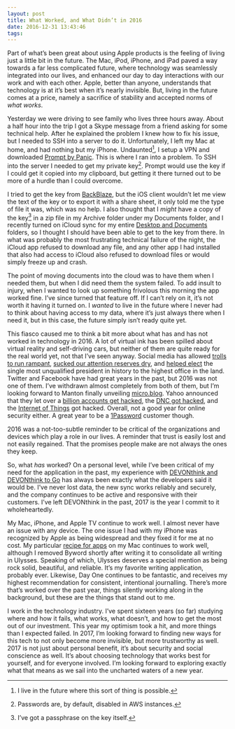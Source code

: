 ```yaml
---
layout: post
title: What Worked, and What Didn’t in 2016
date: 2016-12-31 13:43:46
tags: 
---
```


Part of what’s been great about using Apple products is the feeling of living just a little bit in the future. The Mac, iPod, iPhone, and iPad paved a way towards a far less complicated future, where technology was seamlessly integrated into our lives, and enhanced our day to day interactions with our work and with each other. Apple, better than anyone, understands that technology is at it’s best when it’s nearly invisible. But, living in the future comes at a price, namely a sacrifice of stability and accepted norms of *what works*. 

Yesterday we were driving to see family who lives three hours away. About a half hour into the trip I got a Skype message from a friend asking for some technical help. After he explained the problem I knew how to fix his issue, but I needed to SSH into a server to do it. Unfortunately, I left my Mac at home, and had nothing but my iPhone. Undaunted[^1], I setup a VPN and downloaded [Prompt by Panic][1]. This is where I ran into a problem. To SSH into the server I needed to get my private key[^2]. Prompt would use the key if I could get it copied into my clipboard, but getting it there turned out to be more of a hurdle than I could overcome. 

I tried to get the key from [BackBlaze][2], but the iOS client wouldn’t let me view the text of the key or to export it with a share sheet, it only told me the type of file it was, which was no help. I also thought that I *might* have a copy of the key[^3] in a zip file in my Archive folder under my Documents folder, and I recently turned on iCloud sync for my entire [Desktop and Documents][3] folders, so I thought I should have been able to get to the key from there. In what was probably the most frustrating technical failure of the night, the iCloud app refused to download any file, and any other app I had installed that also had access to iCloud also refused to download files or would simply freeze up and crash. 

The point of moving documents into the cloud was to have them when I needed them, but when I did need them the system failed. To add insult to injury, when I wanted to look up something frivolous this morning the app worked fine. I’ve since turned that feature off. If I can’t rely on it, it’s not worth it having it turned on. I *wanted* to live in the future where I never had to think about having access to my data, where it’s just always there when I need it, but in this case, the future simply isn’t ready quite yet. 

 This fiasco caused me to think a bit more about what has and has not worked in technology in 2016. A lot of virtual ink has been spilled about virtual reality and self-driving cars, but neither of them are quite ready for the real world yet, not that I’ve seen anyway. Social media has allowed [trolls to run rampant][4], [sucked our attention reserves dry][5], and [helped elect][6] the single most unqualified president in history to the highest office in the land. Twitter and Facebook have had great years in the past, but 2016 was not one of them. I’ve withdrawn almost completely from both of them, but I’m looking forward to Manton finally unveiling [micro.blog][7]. Yahoo announced that they let over a [billion accounts get hacked][8], the [DNC got hacked][9], and the [Internet of Things][10] got hacked. Overall, not a good year for online security either. A great year to be a [1Password][11] customer though.  

2016 was a not-too-subtle reminder to be critical of the organizations and devices which play a role in our lives. A reminder that trust is easily lost and not easily regained. That the promises people make are not always the ones they keep. 

So, what *has* worked? On a personal level, while I’ve been critical of my need for the application in the past, my experience with [DEVONthink and DEVONthink to Go][12] has always been exactly what the developers said it would be. I’ve never lost data, the new sync works reliably and securely, and the company continues to be active and responsive with their customers. I’ve left DEVONthink in the past, 2017 is the year I commit to it wholeheartedly. 

My Mac, iPhone, and Apple TV continue to work well. I almost never have an issue with any device. The one issue I had with my iPhone was recognized by Apple as being widespread and they fixed it for me at no cost. My particular [recipe for apps][13] on my Mac continues to work well, although I removed Byword shortly after writing it to consolidate all writing in Ulysses. Speaking of which, Ulysses deserves a special mention as being rock solid, beautiful, and reliable. It’s my favorite writing application, probably ever. Likewise, Day One continues to be fantastic, and receives my highest recommendation for consistent, intentional journalling. There’s more that’s worked over the past year, things silently working along in the background, but these are the things that stand out to me.

I work in the technology industry. I’ve spent sixteen years (so far) studying where and how it fails, what works, what doesn’t, and how to get the most out of our investment. This year my optimism took a hit, and more things than I expected failed. In 2017, I’m looking forward to finding new ways for this tech to not only become more invisible, but more trustworthy as well. 2017 is not just about personal benefit, it’s about security and social conscience as well. It’s about choosing technology that works best for yourself, and for everyone involved. I’m looking forward to exploring exactly what that means as we sail into the uncharted waters of a new year. 



[^1]:	I live in the future where this sort of thing is possible.

[^2]:	Passwords are, by default, disabled in AWS instances.

[^3]:	I’ve got a passphrase on the key itself.

[1]:	https://www.panic.com/prompt/
[2]:	https://www.backblaze.com
[3]:	https://www.apple.com/icloud/icloud-drive/
[4]:	https://daringfireball.net/linked/2016/10/18/disney-twitter-image
[5]:	http://www.nytimes.com/2016/11/20/jobs/quit-social-media-your-career-may-depend-on-it.html?smtyp=cur
[6]:	https://www.washingtonpost.com/news/the-intersect/wp/2016/11/17/facebook-fake-news-writer-i-think-donald-trump-is-in-the-white-house-because-of-me/
[7]:	http://micro.blog/about
[8]:	http://www.nytimes.com/2016/12/14/technology/yahoo-hack.html?_r=0
[9]:	https://en.wikipedia.org/wiki/2016_Democratic_National_Committee_email_leak
[10]:	http://www.npr.org/2016/10/22/498954197/internet-outage-update-internet-of-things-hacking-attack-led-to-outage-of-popula
[11]:	https://1password.com
[12]:	http://www.devontechnologies.com/products.html
[13]:	https://jonathanbuys.com/The_Recipe
